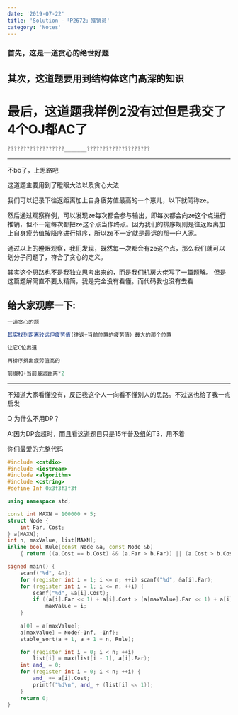 ```yaml
---
date: '2019-07-22'
title: 'Solution -「P2672」推销员'
category: 'Notes'
---
```


### 首先，这是一道贪心的绝世好题
## 其次，这道题要用到结构体这门高深的知识
# 最后，这道题我样例2没有过但是我交了4个OJ都AC了
```javascript
??????????????????_______????????????????????
```

--------------

不bb了，上思路吧

这道题主要用到了瞪眼大法以及贪心大法

我们可以记录下往返距离加上自身疲劳值最高的一个崽儿，以下就简称ze。

然后通过观察样例，可以发现ze每次都会参与输出，即每次都会向ze这个点进行推销，但不一定每次都把ze这个点当作终点。因为我们的排序规则是往返距离加上自身疲劳值按降序进行排序，所以ze不一定就是最远的那一户人家。

通过以上的~~瞪眼~~观察，我们发现，既然每一次都会有ze这个点，那么我们就可以划分子问题了，符合了贪心的定义。

其实这个思路也不是我独立思考出来的，而是我们机房大佬写了一篇题解。
但是这篇题解简直不要太精简，我是完全没有看懂。而代码我也没有去看

给大家观摩一下:
-------------------
```javascript
一道贪心的题

其实找到距离较远但疲劳值(往返+当前位置的疲劳值）最大的那个位置

让它C位出道

再排序排出疲劳值高的

前缀和+当前最远距离*2
```
------------------

不知道大家看懂没有，反正我这个人一向看不懂别人的思路。不过这也给了我一点启发

Q:为什么不用DP？

A:因为DP会超时，而且看这道题目只是15年普及组的T3，用不着

~~你们最爱的完整代码~~
```cpp
#include <cstdio>
#include <iostream>
#include <algorithm>
#include <cstring>
#define Inf 0x3f3f3f3f

using namespace std;

const int MAXN = 100000 + 5;
struct Node {
	int Far, Cost;
} a[MAXN];
int n, maxValue, list[MAXN];
inline bool Rule(const Node &a, const Node &b)
	{ return ((a.Cost == b.Cost) && (a.Far > b.Far)) || (a.Cost > b.Cost); }

signed main() {
	scanf("%d", &n);
	for (register int i = 1; i <= n; ++i) scanf("%d", &a[i].Far);
	for (register int i = 1; i <= n; ++i) {
		scanf("%d", &a[i].Cost);
		if ((a[i].Far << 1) + a[i].Cost > (a[maxValue].Far << 1) + a[i].Cost)
			maxValue = i;
	}
	
	a[0] = a[maxValue];
	a[maxValue] = Node{-Inf, -Inf};
	stable_sort(a + 1, a + 1 + n, Rule);

	for (register int i = 0; i < n; ++i)
		list[i] = max(list[i - 1], a[i].Far);
	int and_ = 0;
	for (register int i = 0; i < n; ++i) {
		and_ += a[i].Cost;
		printf("%d\n", and_ + (list[i] << 1));
	}
	return 0;
}
```
